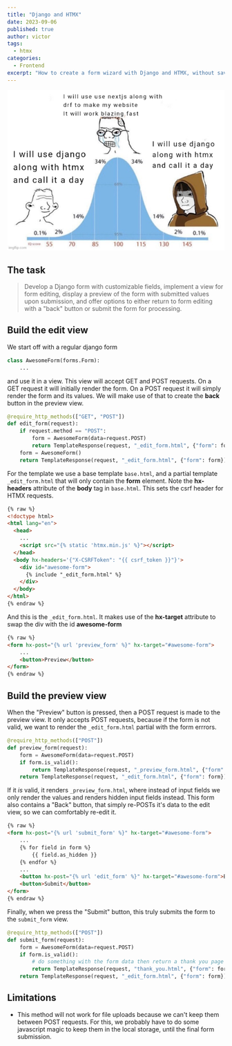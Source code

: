 ```yaml
---
title: "Django and HTMX"
date: 2023-09-06
published: true
author: victor
tags:
  - htmx
categories:
  - Frontend
excerpt: "How to create a form wizard with Django and HTMX, without saving any intermediate data to the database or session"
---
```


![django and htmx make my day meme](/images/django-htmx.png)

## The task

> Develop a Django form with customizable fields, implement a view for form editing, display a preview of the form with submitted values upon submission, and offer options to either return to form editing with a "back" button or submit the form for processing.

## Build the edit view

We start off with a regular django form

```python
class AwesomeForm(forms.Form):
    ...
```

and use it in a view.
This view will accept GET and POST requests.
On a GET request it will initially render the form.
On a POST request it will simply render the form and its values. We will make use of that to create the **back** button in the preview view.

```python
@require_http_methods(["GET", "POST"])
def edit_form(request):
    if request.method == "POST":
        form = AwesomeForm(data=request.POST)
        return TemplateResponse(request, "_edit_form.html", {"form": form})
    form = AwesomeForm()
    return TemplateResponse(request, "_edit_form.html", {"form": form})
```

For the template we use a base template `base.html`, and a partial template `_edit_form.html` that will only contain the **form** element.
Note the **hx-headers** attribute of the **body** tag in `base.html`.
This sets the csrf header for HTMX requests.

```html
{% raw %}
<!doctype html>
<html lang="en">
  <head>
    ...
    <script src="{% static 'htmx.min.js' %}"></script>
  </head>
  <body hx-headers='{"X-CSRFToken": "{{ csrf_token }}"}'>
    <div id="awesome-form">
      {% include "_edit_form.html" %}
    </div>
  </body>
</html>
{% endraw %}
```

And this is the `_edit_form.html`.
It makes use of the **hx-target** attribute to swap the div with the id **awesome-form**

```html
{% raw %}
<form hx-post="{% url 'preview_form' %}" hx-target="#awesome-form">
    ...
    <button>Preview</button>
</form>
{% endraw %}
```

## Build the preview view

When the "Preview" button is pressed, then a POST request is made to the preview view.
It only accepts POST requests, because if the form is not valid, we want to render the `_edit_form.html` partial with the form errrors.

```python
@require_http_methods(["POST"])
def preview_form(request):
    form = AwesomeForm(data=request.POST)
    if form.is_valid():
        return TemplateResponse(request, "_preview_form.html", {"form": form})
    return TemplateResponse(request, "_edit_form.html", {"form": form})
```

If it _is_ valid, it renders `_preview_form.html`, where instead of input fields we only render the values and renders hidden input fields instead.
This form also contains a "Back" button, that simply re-POSTs it's data to the edit view, so we can comfortably re-edit it.

```html
{% raw %}
<form hx-post="{% url 'submit_form' %}" hx-target="#awesome-form">
    ...
    {% for field in form %}
        {{ field.as_hidden }}
    {% endfor %}
    ...
    <button hx-post="{% url 'edit_form' %}" hx-target="#awesome-form">Back</button>
    <button>Submit</button>
</form>
{% endraw %}
```

Finally, when we press the "Submit" button, this truly submits the form to the `submit_form` view.

```python
@require_http_methods(["POST"])
def submit_form(request):
    form = AwesomeForm(data=request.POST)
    if form.is_valid():
        # do something with the form data then return a thank you page
        return TemplateResponse(request, "thank_you.html", {"form": form})
    return TemplateResponse(request, "_edit_form.html", {"form": form})
```

## Limitations

* This method will not work for file uploads because we can't keep them between POST requests.
  For this, we probably have to do some javascript magic to keep them in the local storage, until the final form submission.
